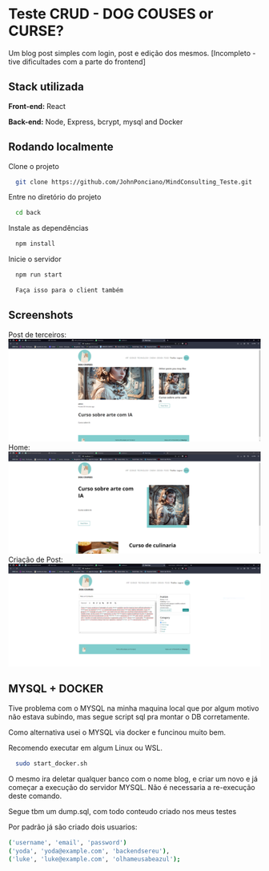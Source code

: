 
# Teste CRUD - DOG COUSES or CURSE?

Um blog post simples com login, post e edição dos mesmos.
[Incompleto - tive dificultades com a parte do frontend]




## Stack utilizada

**Front-end:** React

**Back-end:** Node, Express, bcrypt, mysql and Docker


## Rodando localmente

Clone o projeto

```bash
  git clone https://github.com/JohnPonciano/MindConsulting_Teste.git
```

Entre no diretório do projeto

```bash
  cd back
```

Instale as dependências

```bash
  npm install
```

Inicie o servidor

```bash
  npm run start
```


```bash
  Faça isso para o client também
```
    


## Screenshots

Post de terceiros:
![](single.PNG)
Home:
![](home.PNG)
Criação de Post:
![](newpost.PNG)

## MYSQL + DOCKER

Tive problema com o MYSQL na minha maquina local que por algum motivo não estava subindo, mas segue script sql pra montar o DB corretamente.

Como alternativa usei o MYSQL via docker e funcinou muito bem.

Recomendo executar em algum Linux ou WSL.

```bash
  sudo start_docker.sh
```
O mesmo ira deletar qualquer banco com o nome blog, e criar um novo e já começar a execução do servidor MYSQL.
Não é necessaria a re-execução deste comando. 

Segue tbm um dump.sql, com todo conteudo criado nos meus testes

Por padrão já são criado dois usuarios:

```bash
('username', 'email', 'password')
('yoda', 'yoda@example.com', 'backendsereu'),
('luke', 'luke@example.com', 'olhameusabeazul');
```

